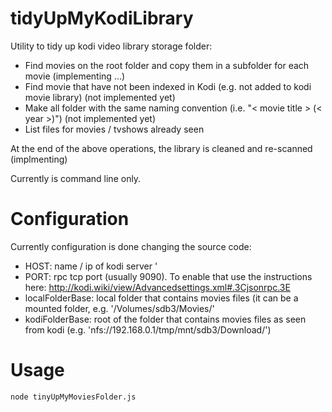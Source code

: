 # tidyUpMyKodiLibrary

Utility to tidy up kodi video library storage folder: 
* Find movies on the root folder and copy them in a subfolder for each movie (implementing ...)
* Find movie that have not been indexed in Kodi (e.g. not added to kodi movie library) (not implemented yet)
* Make all folder with the same naming convention (i.e. "< movie title > (< year >)") (not implemented yet) 
* List files for movies / tvshows already seen 


At the end of the above operations, the library is cleaned and re-scanned (implmenting) 


Currently is command line only. 

# Configuration 
Currently configuration is done changing the source code: 
* HOST: name / ip of kodi server '
* PORT: rpc tcp port (usually 9090). To enable that use the instructions here: http://kodi.wiki/view/Advancedsettings.xml#.3Cjsonrpc.3E 
* localFolderBase: local folder that contains movies files (it can be a mounted folder, e.g. '/Volumes/sdb3/Movies/'
* kodiFolderBase: root of the folder that contains movies files as seen from kodi (e.g. 'nfs://192.168.0.1/tmp/mnt/sdb3/Download/')

# Usage
 `node tinyUpMyMoviesFolder.js`
